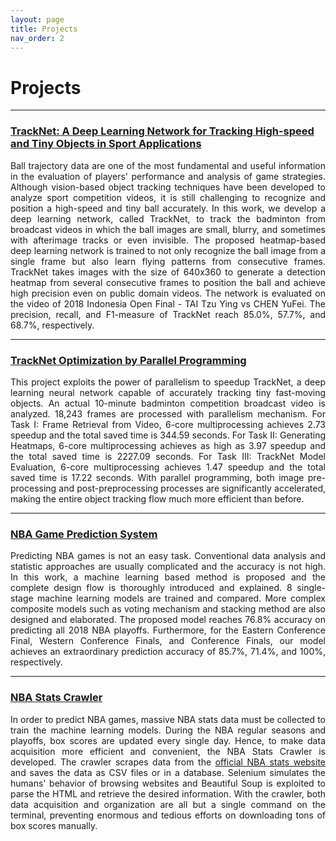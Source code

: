```yaml
---
layout: page
title: Projects
nav_order: 2
---
```


# Projects

---

<h3><a href="https://inoliao.github.io/CoachAI/" target="_blank">TrackNet: A Deep Learning Network for Tracking High-speed and Tiny Objects in Sport Applications</a></h3>
<div align="justify">
Ball trajectory data are one of the most fundamental and useful information in the evaluation of players' performance and analysis of game strategies. Although vision-based object tracking techniques have been developed to analyze sport competition videos, it is still challenging to recognize and position a high-speed and tiny ball accurately. In this work, we develop a deep learning network, called TrackNet, to track the badminton from broadcast videos in which the ball images are small, blurry, and sometimes with afterimage tracks or even invisible. The proposed heatmap-based deep learning network is trained to not only recognize the ball image from a single frame but also learn flying patterns from consecutive frames. TrackNet takes images with the size of 640x360 to generate a detection heatmap from several consecutive frames to position the ball and achieve high precision even on public domain videos. The network is evaluated on the video of 2018 Indonesia Open Final - TAI Tzu Ying vs CHEN YuFei. The precision, recall, and F1-measure of TrackNet reach 85.0%, 57.7%, and 68.7%, respectively.
</div>

---

<h3><a href="https://inoliao.github.io/ppTrackNetWebsite/" target="_blank">TrackNet Optimization by Parallel Programming</a></h3>

<div align="justify">
This project exploits the power of parallelism to speedup TrackNet, a deep learning neural network capable of accurately tracking tiny fast-moving objects. An actual 10-minute badminton competition broadcast video is analyzed. 18,243 frames are processed with parallelism mechanism. For Task I: Frame Retrieval from Video, 6-core multiprocessing achieves 2.73 speedup and the total saved time is 344.59 seconds. For Task II: Generating Heatmaps, 6-core multiprocessing achieves as high as 3.97 speedup and the total saved time is 2227.09 seconds. For Task III: TrackNet Model Evaluation, 6-core multiprocessing achieves 1.47 speedup and the total saved time is 17.22 seconds. With parallel programming, both image pre-processing and post-preprocessing processes are significantly accelerated, making the entire object tracking flow much more efficient than before.
</div>

---

<h3><a href="https://inoliao.github.io/nbaWebsite/" target="_blank">NBA Game Prediction System</a></h3>
<div align="justify">
Predicting NBA games is not an easy task. Conventional data analysis and statistic approaches are usually complicated and the accuracy is not high. In this work, a machine learning based method is proposed and the complete design flow is thoroughly introduced and explained. 8 single-stage machine learning models are trained and compared. More complex composite models such as voting mechanism and stacking method are also designed and elaborated. The proposed model reaches 76.8% accuracy on predicting all 2018 NBA playoffs. Furthermore, for the Eastern Conference Final, Western Conference Finals, and Conference Finals, our model achieves an extraordinary prediction accuracy of 85.7%, 71.4%, and 100%, respectively.
</div>

---

<h3><a href="https://github.com/INoLiao/nbaGamePrediction" target="_blank">NBA Stats Crawler</a></h3>
<div align="justify">
In order to predict NBA games, massive NBA stats data must be collected to train the machine learning models. During the NBA regular seasons and playoffs, box scores are updated every single day. Hence, to make data acquisition more efficient and convenient, the NBA Stats Crawler is developed. The crawler scrapes data from the <a href="https://stats.nba.com/teams/boxscores/" target="_blank">official NBA stats website</a> and saves the data as CSV files or in a database. Selenium simulates the humans' behavior of browsing websites and Beautiful Soup is exploited to parse the HTML and retrieve the desired information. With the crawler, both data acquisition and organization are all but a single command on the terminal, preventing enormous and tedious efforts on downloading tons of box scores manually.
</div>
